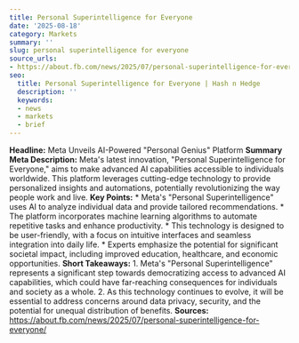 ```yaml
---
title: Personal Superintelligence for Everyone
date: '2025-08-18'
category: Markets
summary: ''
slug: personal superintelligence for everyone
source_urls:
- https://about.fb.com/news/2025/07/personal-superintelligence-for-everyone/
seo:
  title: Personal Superintelligence for Everyone | Hash n Hedge
  description: ''
  keywords:
  - news
  - markets
  - brief
---
```


**Headline:** Meta Unveils AI-Powered "Personal Genius" Platform  **Summary Meta Description:** Meta's latest innovation, "Personal Superintelligence for Everyone," aims to make advanced AI capabilities accessible to individuals worldwide. This platform leverages cutting-edge technology to provide personalized insights and automations, potentially revolutionizing the way people work and live.  **Key Points:**  * Meta's "Personal Superintelligence" uses AI to analyze individual data and provide tailored recommendations. * The platform incorporates machine learning algorithms to automate repetitive tasks and enhance productivity. * This technology is designed to be user-friendly, with a focus on intuitive interfaces and seamless integration into daily life. * Experts emphasize the potential for significant societal impact, including improved education, healthcare, and economic opportunities.  **Short Takeaways:**  1. Meta's "Personal Superintelligence" represents a significant step towards democratizing access to advanced AI capabilities, which could have far-reaching consequences for individuals and society as a whole. 2. As this technology continues to evolve, it will be essential to address concerns around data privacy, security, and the potential for unequal distribution of benefits.  **Sources:** https://about.fb.com/news/2025/07/personal-superintelligence-for-everyone/ 
